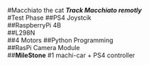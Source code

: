 #Macchiato the cat
___Track Macchiato remotly___  
#Test Phase
##PS4 Joystcik  
##RaspberryPi 4B  
##L298N  
##4 Motors
##Python Programming  
##RasPi Camera Module  
##__MileStone__ #1  machi-car +  PS4 controller

